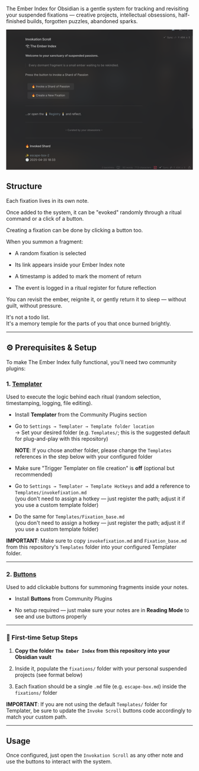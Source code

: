 The Ember Index for Obsidian is a gentle system for tracking and revisiting your suspended fixations — creative projects, intellectual obsessions, half-finished builds, forgotten puzzles, abandoned sparks.

![The Ember Index Screenshot](screenshot.png)

## Structure

Each fixation lives in its own note.  

Once added to the system, it can be "evoked" randomly through a ritual command or a click of a button.

Creating a fixation can be done by clicking a button too.

When you summon a fragment:

- A random fixation is selected
    
- Its link appears inside your Ember Index note
    
- A timestamp is added to mark the moment of return
    
- The event is logged in a ritual register for future reflection
    

You can revisit the ember, reignite it, or gently return it to sleep — without guilt, without pressure.

It's not a todo list.  
It's a memory temple for the parts of you that once burned brightly.


---

## ⚙️ Prerequisites & Setup

To make The Ember Index fully functional, you'll need two community plugins:

### 1. [Templater](https://github.com/SilentVoid13/Templater)

Used to execute the logic behind each ritual (random selection, timestamping, logging, file editing).

- Install **Templater** from the Community Plugins section
    
- Go to `Settings → Templater → Template folder location`  
    → Set your desired folder (e.g. `Templates/`; this is the suggested default for plug-and-play with this repository)
    
    **NOTE**: If you chose another folder, please change the `Templates` references in the step below with your configured folder
    
- Make sure "Trigger Templater on file creation" is **off** (optional but recommended)
    
- Go to `Settings → Templater → Template Hotkeys` and add a reference to `Templates/invokefixation.md`  
    (you don't need to assign a hotkey — just register the path; adjust it if you use a custom template folder)
       
- Do the same for `Templates/Fixation_base.md`  
    (you don't need to assign a hotkey — just register the path; adjust it if you use a custom template folder)

**IMPORTANT**: Make sure to copy `invokefixation.md` and  `Fixation_base.md` from this repository's `Templates` folder into your configured Templater folder.

---

### 2. [Buttons](https://github.com/shabegom/buttons)

Used to add clickable buttons for summoning fragments inside your notes.

- Install **Buttons** from Community Plugins
    
- No setup required — just make sure your notes are in **Reading Mode** to see and use buttons properly
    

---

### 🧪 First-time Setup Steps

1. **Copy the folder `The Ember Index` from this repository into your Obsidian vault**
    
2. Inside it, populate the `fixations/` folder with your personal suspended projects (see format below)
    
3. Each fixation should be a single `.md` file (e.g. `escape-box.md`) inside the `fixations/` folder
    

**IMPORTANT**: If you are not using the default `Templates/` folder for Templater, be sure to update the `Invoke Scroll` buttons code accordingly to match your custom path.

---

## Usage

Once configured, just open the `Invokation Scroll` as any other note and use the buttons to interact with the system.